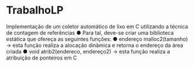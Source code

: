 # TrabalhoLP

Implementação de um coletor automático de lixo em C utilizando a técnica de contagem de referências
● Para tal, deve-se criar uma biblioteca estática que ofereça as seguintes funções:
  ● endereço malloc2(tamanho) → esta função realiza a alocação dinâmica e retorna o endereço da área criada
  ● void atrib2(endereco, endereço2) → esta função realiza a atribuição de ponteiros em C
